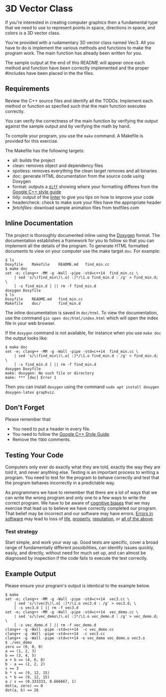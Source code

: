 # 3D Vector Class

If you're interested in creating computer graphics then a fundamental type that we need to use to represent points in space, directions in space, and colors is a 3D vector class.

You're provided with a rudamentary 3D vector class named Vec3. All you have to do is implement the various methods and functions to make the program work. The main function has already been written for you.

The sample output at the end of this README will appear once each method and function have been correctly implemented and the proper #includes have been placed in the the files.

## Requirements

Review the C++ source files and identify all the TODOs. Implement each method or function as specfied such that the main function executes correctly.

You can verify the correctness of the main function by verifying the output against the sample output and by verifying the math by hand.

To compile your program, you use the `make` command. A Makefile is provided for this exercise.

The Makefile has the following targets:
  
* all: builds the project
* clean: removes object and dependency files
* spotless: removes everything the clean target removes and all binaries
* doc: generate HTML documentation from the source code using Doxygen
* format: outputs a [`diff`](https://en.wikipedia.org/wiki/Diff) showing where your formatting differes from the [Google C++ style guide](https://google.github.io/styleguide/cppguide.html)
* tidy: output of the [linter](https://en.wikipedia.org/wiki/Lint_(software)) to give you tips on how to improve your code
* headercheck: check to make sure your files have the appropriate header
* *fetchfiles*: download sample animation files from textfiles.com

## Inline Documentation
The project is thoroughly documented inline using the [Doxygen](https://en.wikipedia.org/wiki/Doxygen) format. The documentation establishes a framework for you to follow so that you can implement all the details of the program. To generate HTML formatted documents to view on your computer use the make target `doc`. For example:

```
$ ls
Doxyfile	Makefile	README.md	find_min.cc
$ make doc
set -e; clang++ -MM -g -Wall -pipe -std=c++14  find_min.cc \
	| sed 's/\(find_min\)\.o[ :]*/\1.o find_min.d : /g' > find_min.d; \
	[ -s find_min.d ] || rm -f find_min.d
doxygen Doxyfile
$ ls
Doxyfile	README.md	find_min.cc
Makefile	doc/		find_min.d
```

The inline documentation is saved in `doc/html`. To view the documentation, use the command `gio open doc/html/index.html` which will open the index file in your web browser.

If the `doxygen` command is not available, for instance when you use `make doc` the output looks like:

```
$ make doc
set -e; clang++ -MM -g -Wall -pipe -std=c++14  find_min.cc \
	| sed 's/\(find_min\)\.o[ :]*/\1.o find_min.d : /g' > find_min.d; \
	[ -s find_min.d ] || rm -f find_min.d
doxygen Doxyfile
make: doxygen: No such file or directory
make: *** [doc] Error 1
```

Then you can install `doxygen` using the command `sudo apt install doxygen doxygen-latex graphviz`.

## Don't Forget

Please remember that:

- You need to put a header in every file.
- You need to follow the [Google C++ Style Guide](https://google.github.io/styleguide/cppguide.html).
- Remove the `TODO` comments.

## Testing Your Code

Computers only ever do exactly what they are told, exactly the way they are told it, and never anything else. Testing is an important process to writing a program. You need to test for the program to behave correctly and test that the program behaves incorrectly in a predictable way.

As programmers we have to remember that there are a lot of ways that we can write the wrong program and only one to a few ways to write the correct program. We have to be aware of [cognitive biases](https://en.wikipedia.org/wiki/List_of_cognitive_biases) that we may exercise that lead us to believe we have correctly completed our program. That belief may be incorrect and our software may have errors. [Errors in software](https://www.wired.com/2005/11/historys-worst-software-bugs/) may lead to loss of [life](https://www.nytimes.com/2019/03/14/business/boeing-737-software-update.html), [property](https://en.wikipedia.org/wiki/Mariner_1), [reputation](https://en.wikipedia.org/wiki/Pentium_FDIV_bug), or [all of the above](https://en.wikipedia.org/wiki/2009%E2%80%9311_Toyota_vehicle_recalls).

### Test strategy

Start simple, and work your way up. Good tests are specific, cover a broad range of fundamentally different possibilities, can identify issues quickly, easily, and directly, without need for much set up, and can almost be diagnosed by inspection if the code fails to execute the test correctly.

## Example Output

Please ensure your program's output is identical to the example below.

```
$ make
set -e; clang++ -MM -g -Wall -pipe -std=c++14  vec3.cc \
	| sed 's/\(vec3\)\.o[ :]*/\1.o vec3.d : /g' > vec3.d; \
	[ -s vec3.d ] || rm -f vec3.d
set -e; clang++ -MM -g -Wall -pipe -std=c++14  vec_demo.cc \
	| sed 's/\(vec_demo\)\.o[ :]*/\1.o vec_demo.d : /g' > vec_demo.d; \
	[ -s vec_demo.d ] || rm -f vec_demo.d
clang++ -g -Wall -pipe -std=c++14  -c vec_demo.cc
clang++ -g -Wall -pipe -std=c++14  -c vec3.cc
clang++ -g -Wall -pipe -std=c++14 -o vec_demo vec_demo.o vec3.o 
$ ./vec_demo 
zero == (0, 0, 0)
a == (1, 2, 3)
b == (3, 4, 5)
a + b == (4, 6, 8)
b - a == (2, 2, 2)
s == 3
b * s == (9, 12, 15)
s * b == (9, 12, 15)
a / s == (0.333333, 0.666667, 1)
dot(a, zero) == 0
dot(a, b) == 26
```

